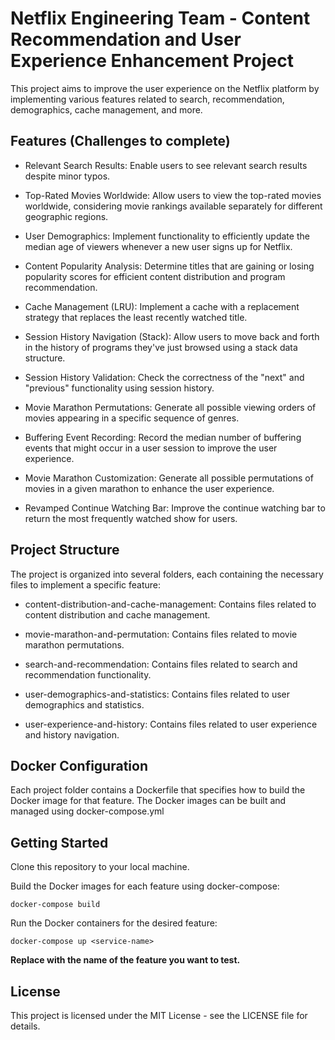 # Netflix Engineering Team - Content Recommendation and User Experience Enhancement Project
This project aims to improve the user experience on the Netflix platform by implementing various features related to search, recommendation, demographics, cache management, and more.

## Features (Challenges to complete)
- Relevant Search Results: Enable users to see relevant search results despite minor typos.


- Top-Rated Movies Worldwide: Allow users to view the top-rated movies worldwide, considering movie rankings available separately for different geographic regions.


- User Demographics: Implement functionality to efficiently update the median age of viewers whenever a new user signs up for Netflix.


- Content Popularity Analysis: Determine titles that are gaining or losing popularity scores for efficient content distribution and program recommendation.


- Cache Management (LRU): Implement a cache with a replacement strategy that replaces the least recently watched title.


- Session History Navigation (Stack): Allow users to move back and forth in the history of programs they've just browsed using a stack data structure.


- Session History Validation: Check the correctness of the "next" and "previous" functionality using session history.


- Movie Marathon Permutations: Generate all possible viewing orders of movies appearing in a specific sequence of genres.


- Buffering Event Recording: Record the median number of buffering events that might occur in a user session to improve the user experience.


- Movie Marathon Customization: Generate all possible permutations of movies in a given marathon to enhance the user experience.


- Revamped Continue Watching Bar: Improve the continue watching bar to return the most frequently watched show for users.


## Project Structure
The project is organized into several folders, each containing the necessary files to implement a specific feature:

- content-distribution-and-cache-management: Contains files related to content distribution and cache management.


- movie-marathon-and-permutation: Contains files related to movie marathon permutations.


- search-and-recommendation: Contains files related to search and recommendation functionality.


- user-demographics-and-statistics: Contains files related to user demographics and statistics.


- user-experience-and-history: Contains files related to user experience and history navigation.

## Docker Configuration
Each project folder contains a Dockerfile that specifies how to build the Docker image for that feature. The Docker images can be built and managed using docker-compose.yml


## Getting Started
Clone this repository to your local machine.

Build the Docker images for each feature using docker-compose:

    docker-compose build

Run the Docker containers for the desired feature:

    docker-compose up <service-name>

**Replace <service-name> with the name of the feature you want to test.**


## License

This project is licensed under the MIT License - see the LICENSE file for details.